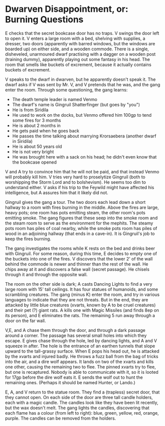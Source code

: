 # Dwarven Disappointment, or: Burning Questions

E checks that the secret bookcase door has no traps.
V swings the door left to open it.
V enters a large room with a bed, shelving with supplies, a dresser,
two doors (apparently with barred windows, but the windows are boarded up) on either side,
and a wooden commode.
There is a single, disheveled, unarmoured dwarf
practising with a dagger on a wooden post (training dummy),
apparently playing out some fantasy in his head.
The room that smells like buckets of excrement,
because it actually contains buckets of excrement.

V speaks to the dwarf in dwarven, but he apparently doesn't speak it.
The dwarf asks if V was sent by Mr. V,
and V pretends that he was, and the gang enter the room.
Through some questioning, the gang learns:
- The death temple leader is named Venmo
- The dwarf's name is Gingruil Shatterfinger (but goes by "you")
- He is from Siridila
- He used to work on the docks, but Venmo offered him 100gp to tend some fires for 3 months
- He is about 2 months in
- He gets paid when he goes back
- He passes the time talking about marrying Krorsaebera (another dwarf in Siridila)
- He is about 50 years old
- He is not very bright
- He was brought here with a sack on his head; he didn't even know that the bookcase opened

V and A try to convince him that he will not be paid, and that instead Venmo will probably kill him.
V tries very hard to proselytize Gingruil (both to worshipping the Storm Lord and to bolshevism).
He seems too dim to understand either.
V asks if his trip to the Feywild might have affected his intelligence,
but A assures him that it likely did not.

Gingruil gives the gang a tour.
The two doors each lead down a short hallway to a room with fires burning in the middle.
Above the fires are large, heavy pots;
one room has pots emitting steam, the other room's pots emitting smoke.
The gang figures that these seep into the smoke room and the steam room
to serve as the environment for the mephits.
The steamy pots room has piles of coal nearby,
while the smoke pots room has piles of wood in an adjoining hallway (that ends in a cave-in).
It is Gingruil's job to keep the fires burning.

The gang investigates the rooms while K rests on the bed and drinks beer with Gingruil.
For some reason, during this time, E decides to empty one of the buckets into one of the fires.
V discovers that the lower 2' of the wall behind the commode is newer and thinner than the rest of the wall.
He chips away at it and discovers a false wall (secret passage).
He chisels through it and through the opposite wall.

The room on the other side is dark; A casts Dancing Lights to find a very large room with 15' tall ceilings.
It has four statues of humanoids,
and some scrambling creatures.
The gang (minus K) enter the room, and try in various languages to indicate that they are not threats.
But in the end, they are attacked by little blue creatures (xvarts, known by A to be cruel creatures) 
and their pet (?) giant rats.
A kills one with Magic Missiles (and finds 8ep on its person),
and E eliminates the rats.
The remaining 5 run away through a door on the far wall.

V,E, and A chase them through the door, and through a dark passage around a corner.
The passage has several small holes into which they escape.
E gives chase through the hole, led by dancing lights, and A and V squeeze in after.
The hole is the entrance of an earthen tunnels that slope upward to the tall-grassy surface.
When E pops his head out, he is attacked by the xvarts and injured badly.
He throws a fuzz ball from the bag of tricks into the air,
and a dire wolf appears.
It lands on two of the xvarts and kills one other, causing the remaining two to flee.
The pinned xvarts try to flee, but one is recaptured.
Nobody is able to communicate with it,
so it is looted for 17gp
before the dire wolf eats it.
E sends the wolf out to hunt the remaining ones.
(Perhaps it should be named Hunter, or Lando.)

E, A, and V return to the statue room.
They find a (trapless) secret door, that they cannot open.
On each side of the door are three tall candle holders, each with a magic candle.
The candles look like they have been lit recently,
but the wax doesn't melt.
The gang lights the candles,
discovering that
each flame has a colour
(from left to right): blue, green, yellow, red, orange, purple.
The candles can be removed from the holders.
